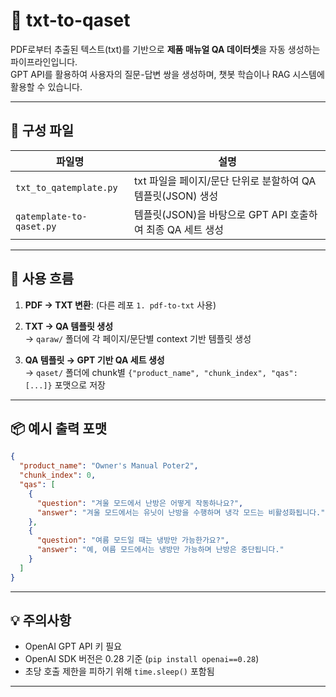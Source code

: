 # 🤖 txt-to-qaset

PDF로부터 추출된 텍스트(txt)를 기반으로 **제품 매뉴얼 QA 데이터셋**을 자동 생성하는 파이프라인입니다.  
GPT API를 활용하여 사용자의 질문-답변 쌍을 생성하며, 챗봇 학습이나 RAG 시스템에 활용할 수 있습니다.

---

## 📁 구성 파일

| 파일명 | 설명 |
|--------|------|
| `txt_to_qatemplate.py` | txt 파일을 페이지/문단 단위로 분할하여 QA 템플릿(JSON) 생성 |
| `qatemplate-to-qaset.py` | 템플릿(JSON)을 바탕으로 GPT API 호출하여 최종 QA 세트 생성 |

---

## 🧩 사용 흐름

1. **PDF → TXT 변환**: (다른 레포 `1. pdf-to-txt` 사용)
2. **TXT → QA 템플릿 생성**  
   → `qaraw/` 폴더에 각 페이지/문단별 context 기반 템플릿 생성

3. **QA 템플릿 → GPT 기반 QA 세트 생성**  
   → `qaset/` 폴더에 chunk별 `{"product_name", "chunk_index", "qas": [...]}` 포맷으로 저장

---

## 📦 예시 출력 포맷

```json
{
  "product_name": "Owner's Manual Poter2",
  "chunk_index": 0,
  "qas": [
    {
      "question": "겨울 모드에서 난방은 어떻게 작동하나요?",
      "answer": "겨울 모드에서는 유닛이 난방을 수행하며 냉각 모드는 비활성화됩니다."
    },
    {
      "question": "여름 모드일 때는 냉방만 가능한가요?",
      "answer": "예, 여름 모드에서는 냉방만 가능하며 난방은 중단됩니다."
    }
  ]
}
```

---

## 💡 주의사항

- OpenAI GPT API 키 필요
- OpenAI SDK 버전은 0.28 기준 (`pip install openai==0.28`)
- 초당 호출 제한을 피하기 위해 `time.sleep()` 포함됨

---